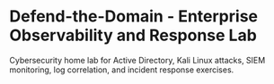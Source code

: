 # Defend-the-Domain - Enterprise Observability and Response Lab
Cybersecurity home lab for Active Directory, Kali Linux attacks, SIEM monitoring, log correlation, and incident response exercises.
